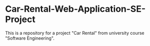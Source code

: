 # Car-Rental-Web-Application-SE-Project
This is a repository for a project "Car Rental" from university course "Software Engineering".
